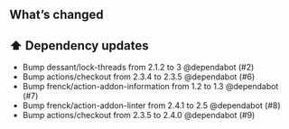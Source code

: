 ## What’s changed

## ⬆️ Dependency updates

- Bump dessant/lock-threads from 2.1.2 to 3 @dependabot (#2)
- Bump actions/checkout from 2.3.4 to 2.3.5 @dependabot (#6)
- Bump frenck/action-addon-information from 1.2 to 1.3 @dependabot (#7)
- Bump frenck/action-addon-linter from 2.4.1 to 2.5 @dependabot (#8)
- Bump actions/checkout from 2.3.5 to 2.4.0 @dependabot (#9)
